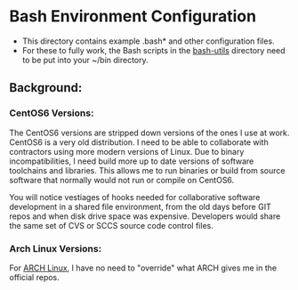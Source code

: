 # Bash Environment Configuration

* This directory contains example .bash* and other configuration files.
* For these to fully work, the Bash scripts in the
  [bash-utils](../../bash-utils) directory need to
  be put into your ~/bin directory.

## Background:
### CentOS6 Versions:
The CentOS6 versions are stripped down versions of the ones I use at
work.  CentOS6 is a very old distribution.  I need to be able to
collaborate with contractors using more modern versions of Linux.
Due to binary incompatibilities, I need build more up to date
versions of software toolchains and libraries.  This allows me to
run binaries or build from source software that normally would not
run or compile on CentOS6.

You will notice vestiages of hooks needed for collaborative software
development in a shared file environment, from the old days before
GIT repos and when disk drive space was expensive.  Developers would
share the same set of CVS or SCCS source code control files.

### Arch Linux Versions:
For [ARCH Linux](https://www.archlinux.org/), I have no need to
"override" what ARCH gives me in the official repos.

